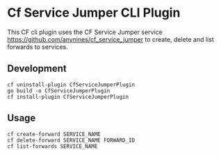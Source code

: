# Cf Service Jumper CLI Plugin

This CF cli plugin uses the CF Service Jumper service https://github.com/anynines/cf_service_jumper
to create, delete and list forwards to services.

## Development

```shell
cf uninstall-plugin CfServiceJumperPlugin  
go build -o CfServiceJumperPlugin
cf install-plugin CfServiceJumperPlugin  
```


## Usage
```shell
cf create-forward SERVICE_NAME
cf delete-forward SERVICE_NAME FORWARD_ID
cf list-forwards SERVICE_NAME
```
